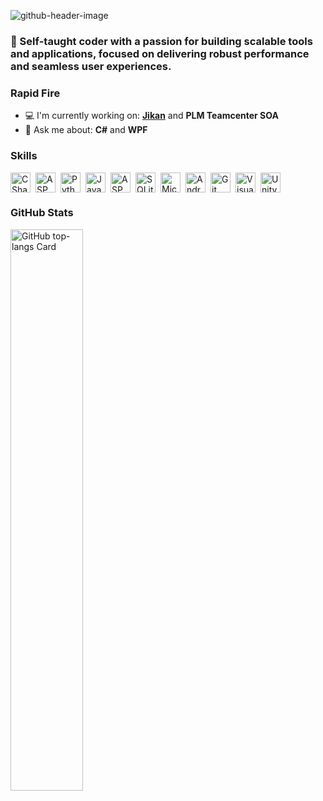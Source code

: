 ![github-header-image](https://github.com/user-attachments/assets/00c72e76-7ce3-4fba-80f8-71b9f4394d7b)

 **<h3 align="left">🚀 Self-taught coder with a passion for building scalable tools and applications, focused on delivering robust performance and seamless user experiences.</h3>**

**<h3 align="left">Rapid Fire</h3>**

- 💻 I'm currently working on: **[Jikan](https://github.com/V4SS3UR/Jikan_TimeTracking-Tool_Public-demo)** and **PLM Teamcenter SOA**
- 💬 Ask me about: **C#** and **WPF**

 **<h3 align="left">Skills</h3>**

<div style="display: flex; flex-wrap: wrap; gap: 4px; justify-content: left;"><img src="https://skillicons.dev/icons?i=cs" height="32" alt="CSharp" style="margin-right: 4px"> <img src="https://skillicons.dev/icons?i=dotnet" height="32" alt="ASP.NET" style="margin-right: 4px"> <img src="https://skillicons.dev/icons?i=python" height="32" alt="Python" style="margin-right: 4px"> <img src="https://skillicons.dev/icons?i=java" height="32" alt="Java" style="margin-right: 4px"> <img src="https://cdn.jsdelivr.net/gh/devicons/devicon/icons/dot-net/dot-net-original.svg" height="32" alt="ASP.NET" style="margin-right: 4px"> <img src="https://skillicons.dev/icons?i=sqlite" height="32" alt="SQLite" style="margin-right: 4px"> <img src="https://cdn.jsdelivr.net/gh/devicons/devicon/icons/microsoftsqlserver/microsoftsqlserver-plain.svg" height="32" alt="Microsoft SQL Server" style="margin-right: 4px"> <img src="https://skillicons.dev/icons?i=androidstudio" height="32" alt="Androidstudio" style="margin-right: 4px"> <img src="https://cdn.jsdelivr.net/gh/devicons/devicon/icons/git/git-original.svg" height="32" alt="Git" style="margin-right: 4px"> <img src="https://skillicons.dev/icons?i=visualstudio" height="32" alt="Visualstudio" style="margin-right: 4px"> <img src="https://skillicons.dev/icons?i=unity" height="32" alt="Unity" style="margin-right: 4px"></div>

 **<h3 align="left">GitHub Stats</h3>**

<p align="left">
  <img width="48%" src="https://github-readme-stats.vercel.app/api/top-langs?username=V4SS3UR&theme=react&hide_title=false&layout=compact&langs_count=6&hide_progress=false&card_width=400" alt="GitHub top-langs Card" />
</p>
